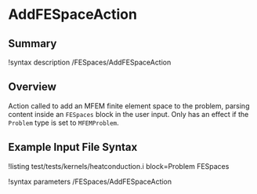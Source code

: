# AddFESpaceAction

## Summary

!syntax description /FESpaces/AddFESpaceAction

## Overview

Action called to add an MFEM finite element space to the problem, parsing content inside an
`FESpaces` block in the user input. Only has an effect if the `Problem` type is set to
`MFEMProblem`.

## Example Input File Syntax

!listing test/tests/kernels/heatconduction.i block=Problem FESpaces

!syntax parameters /FESpaces/AddFESpaceAction
